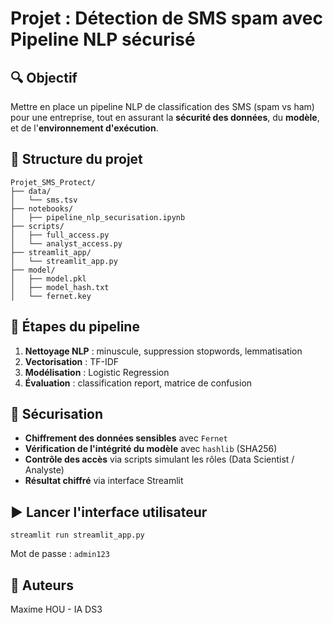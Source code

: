 # Projet : Détection de SMS spam avec Pipeline NLP sécurisé

## 🔍 Objectif
Mettre en place un pipeline NLP de classification des SMS (spam vs ham) pour une entreprise, tout en assurant la **sécurité des données**, du **modèle**, et de l'**environnement d'exécution**.

## 🧱 Structure du projet
```
Projet_SMS_Protect/
├── data/
│   └── sms.tsv
├── notebooks/
│   ├── pipeline_nlp_securisation.ipynb
├── scripts/
│   ├── full_access.py
│   └── analyst_access.py
├── streamlit_app/
│   └── streamlit_app.py
├── model/
│   ├── model.pkl
│   ├── model_hash.txt
│   └── fernet.key
```

## 🔁 Étapes du pipeline
1. **Nettoyage NLP** : minuscule, suppression stopwords, lemmatisation
2. **Vectorisation** : TF-IDF
3. **Modélisation** : Logistic Regression
4. **Évaluation** : classification report, matrice de confusion

## 🔐 Sécurisation
- **Chiffrement des données sensibles** avec `Fernet`
- **Vérification de l'intégrité du modèle** avec `hashlib` (SHA256)
- **Contrôle des accès** via scripts simulant les rôles (Data Scientist / Analyste)
- **Résultat chiffré** via interface Streamlit

## ▶️ Lancer l'interface utilisateur
```
streamlit run streamlit_app.py
```
Mot de passe : `admin123`

## 📌 Auteurs
Maxime HOU - IA DS3